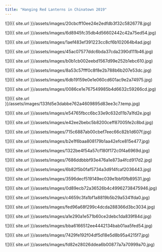 ```yaml
---
title: "Hanging Red Lanterns in Chinatown 2019"
---
```


![]({{ site.url }}/assets/images/20cbcff10ee24e2edfdb3f32c5826778.jpg)

![]({{ site.url }}/assets/images/6d8945fc35db4d56602442c42a75ed54.jpg)

![]({{ site.url }}/assets/images/1aef483ef391223cc8cf6b102064b4ad.jpg)

![]({{ site.url }}/assets/images/45ac07577ddc6bda37cda2390d111b46.jpg)

![]({{ site.url }}/assets/images/b0b1cb002eebd1567d99e252b1ebc610.jpg)

![]({{ site.url }}/assets/images/8a53c57fff0c8f8e2b788b6b207e53dc.jpg)

![]({{ site.url }}/assets/images/6db19159e0e1e060cd601ac9e2a74975.jpg)

![]({{ site.url }}/assets/images/0086ce1e767549985b4d6632c59266cd.jpg)

![]({{ site.url }}/assets/images/133fd5e3dabbe762a4609895d83ee3c7.temp.jpg)

![]({{ site.url }}/assets/images/e54765fbcc6bc33e9c632d11b7a1fd2e.jpg)

![]({{ site.url }}/assets/images/e42ee2bebc5b8200ceff87005fe2c8bd.jpg)

![]({{ site.url }}/assets/images/715c6887ab00cbef7eec66c82b1d607f.jpg)

![]({{ site.url }}/assets/images/b2e1f6baa808179b1aa42efce815e477.jpg)

![]({{ site.url }}/assets/images/1322be4f54a57cf180f172c0f4a6969d.jpg)

![]({{ site.url }}/assets/images/7686ddbbbf93e476a1e873a4fcd917d2.jpg)

![]({{ site.url }}/assets/images/6b82f5b0faf5734a3d914fcaf2036443.jpg)

![]({{ site.url }}/assets/images/3596decf519149ec039e1bbf0fb89531.jpg)

![]({{ site.url }}/assets/images/0d89ecb72a36526b4c49962738475946.jpg)

![]({{ site.url }}/assets/images/c4659c3fa1bf1a8819b5b29a5341fda0.jpg)

![]({{ site.url }}/assets/images/fed96a68f299c4dcda288366d3bc3034.jpg)

![]({{ site.url }}/assets/images/a1e290a1e571b60ce2debc1da839f84d.jpg)

![]({{ site.url }}/assets/images/bba6166512ee4442134bab01aa5fed54.jpg)

![]({{ site.url }}/assets/images/7429fe192f04df5d18e5d8b95a4215f7.jpg)

![]({{ site.url }}/assets/images/fd82e28026ddea6b00877a7a70999a70.jpg)
